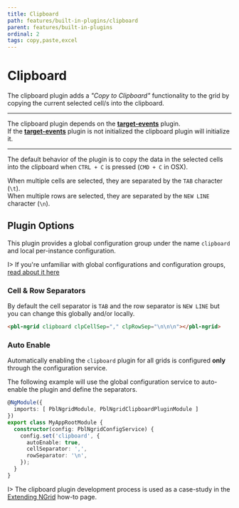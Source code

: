 ```yaml
---
title: Clipboard
path: features/built-in-plugins/clipboard
parent: features/built-in-plugins
ordinal: 2
tags: copy,paste,excel
---
```

# Clipboard

The clipboard plugin adds a *"Copy to Clipboard"* functionality to the grid by copying the current selected cell/s into the clipboard.

---

The clipboard plugin depends on the **[target-events](../target-events)** plugin.  
If the **[target-events](../target-events)** plugin is not initialized the clipboard plugin will initialize it.

---

The default behavior of the plugin is to copy the data in the selected cells into the clipboard when `CTRL + C` is pressed (`CMD + C` in OSX).

When multiple cells are selected, they are separated by the `TAB` character (`\t`).  
When multiple rows are selected, they are separated by the `NEW LINE` character (`\n`).

<!-- Taken from Extending NGrid -->
<div pbl-example-view="pbl-copy-selection-example"></div>

## Plugin Options

This plugin provides a global configuration group under the name `clipboard` and local per-instance configuration.

I> If you're unfamiliar with global configurations and configuration groups, [read about it here](../../../features/grid/global-settings)

### Cell & Row Separators

By default the cell separator is `TAB` and the row separator is `NEW LINE` but you can change this globally and/or locally.

```html
<pbl-ngrid clipboard clpCellSep="," clpRowSep="\n\n\n"></pbl-ngrid>
```

### Auto Enable

Automatically enabling the `clipboard` plugin for all grids is configured **only** through the configuration service.

The following example will use the global configuration service to auto-enable the plugin and define the separators.

```typescript
@NgModule({
  imports: [ PblNgridModule, PblNgridClipboardPluginModule ]
})
export class MyAppRootModule {
  constructor(config: PblNgridConfigService) {
    config.set('clipboard', {
      autoEnable: true,
      cellSeparator: ',',
      rowSeparator: '\n',
    });
  }
}
```

I> The clipboard plugin development process is used as a case-study in the [Extending NGrid](../../../extending-ngrid#example-copy-to-clipboard-plugin) how-to page.
